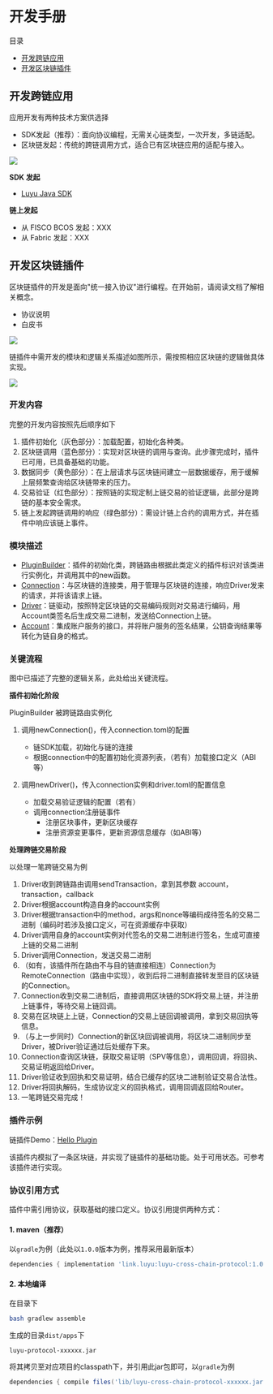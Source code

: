 # 开发手册

目录

* [开发跨链应用](#开发跨链应用)
* [开发区块链插件](#开发区块链插件)

## 开发跨链应用

应用开发有两种技术方案供选择

* SDK发起（推荐）：面向协议编程，无需关心链类型，一次开发，多链适配。
* 区块链发起：传统的跨链调用方式，适合已有区块链应用的适配与接入。

![](img/sdk_dev.png)

**SDK 发起**

* [Luyu Java SDK](https://gitee.com/luyu-community/luyu-java-sdk)

**链上发起**

* 从 FISCO BCOS 发起：XXX
* 从 Fabric 发起：XXX

## 开发区块链插件

区块链插件的开发是面向"统一接入协议"进行编程。在开始前，请阅读文档了解相关概念。

* 协议说明
* 白皮书

![](img/plugin_dev_frame.png)



链插件中需开发的模块和逻辑关系描述如图所示，需按照相应区块链的逻辑做具体实现。

![](img/plugin_dev.png)



### 开发内容

完整的开发内容按照先后顺序如下

1. 插件初始化（灰色部分）：加载配置，初始化各种类。
2. 区块链调用（蓝色部分）：实现对区块链的调用与查询。此步骤完成时，插件已可用，已具备基础的功能。
3. 数据同步（黄色部分）：在上层请求与区块链间建立一层数据缓存，用于缓解上层频繁查询给区块链带来的压力。
4. 交易验证（红色部分）：按照链的实现定制上链交易的验证逻辑，此部分是跨链的基本安全需求。
5. 链上发起跨链调用的响应（绿色部分）：需设计链上合约的调用方式，并在插件中响应该链上事件。

### 模块描述

* [PluginBuilder](../src/main/java/link/luyu/protocol/link/PluginBuilder.java)：插件的初始化类，跨链路由根据此类定义的插件标识对该类进行实例化，并调用其中的new函数。
* [Connection](../src/main/java/link/luyu/protocol/link/Connection.java)：与区块链的连接类，用于管理与区块链的连接，响应Driver发来的请求，并将该请求上链。
* [Driver](../src/main/java/link/luyu/protocol/link/Driver.java)：链驱动，按照特定区块链的交易编码规则对交易进行编码，用Account类签名后生成交易二进制，发送给Connection上链。
* [Account](../src/main/java/link/luyu/protocol/network/Account.java)：集成账户服务的接口，并将账户服务的签名结果，公钥查询结果等转化为链自身的格式。

### 关键流程

图中已描述了完整的逻辑关系，此处给出关键流程。

**插件初始化阶段**

PluginBuilder 被跨链路由实例化

1. 调用newConnection()，传入connection.toml的配置
   * 链SDK加载，初始化与链的连接
   * 根据connection中的配置初始化资源列表，（若有）加载接口定义（ABI等）

2. 调用newDriver()，传入connection实例和driver.toml的配置信息
   * 加载交易验证逻辑的配置（若有）
   * 调用connection注册链事件
     * 注册区块事件，更新区块缓存
     * 注册资源变更事件，更新资源信息缓存（如ABI等）

**处理跨链交易阶段**

以处理一笔跨链交易为例

1. Driver收到跨链路由调用sendTransaction，拿到其参数 account，transaction，callback
2. Driver根据account构造自身的account实例
3. Driver根据transaction中的method，args和nonce等编码成待签名的交易二进制（编码时若涉及接口定义，可在资源缓存中获取）
4. Driver调用自身的account实例对代签名的交易二进制进行签名，生成可直接上链的交易二进制
5. Driver调用Connection，发送交易二进制
6. （如有，该插件所在路由不与目的链直接相连）Connection为RemoteConnection（路由中实现），收到后将二进制直接转发至目的区块链的Connection。
7. Connection收到交易二进制后，直接调用区块链的SDK将交易上链，并注册上链事件，等待交易上链回调。
8. 交易在区块链上上链，Connection的交易上链回调被调用，拿到交易回执等信息。
9. （与上一步同时）Connection的新区块回调被调用，将区块二进制同步至Driver，被Driver验证通过后处缓存下来。
10. Connection查询区块链，获取交易证明（SPV等信息），调用回调，将回执、交易证明返回给Driver。
11. Driver验证收到回执和交易证明，结合已缓存的区块二进制验证交易合法性。
12. Driver将回执解码，生成协议定义的回执格式，调用回调返回给Router。
13. 一笔跨链交易完成！

### 插件示例

链插件Demo：[Hello Plugin](https://gitee.com/luyu-community/hello-plugin) 

该插件内模拟了一条区块链，并实现了链插件的基础功能。处于可用状态。可参考该插件进行实现。

### 协议引用方式

插件中需引用协议，获取基础的接口定义。协议引用提供两种方式：

#### 1. maven（推荐）

以`gradle`为例（此处以`1.0.0`版本为例，推荐采用最新版本）

``` gradle
dependencies { implementation 'link.luyu:luyu-cross-chain-protocol:1.0.0'}
```

#### 2. 本地编译

在目录下

``` bash
bash gradlew assemble
```

生成的目录`dist/apps`下

``` 
luyu-protocol-xxxxxx.jar
```

将其拷贝至对应项目的classpath下，并引用此jar包即可，以`gradle`为例

``` gradle
dependencies { compile files('lib/luyu-cross-chain-protocol-xxxxxx.jar')}
```





